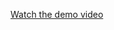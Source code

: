 [Watch the demo video](https://drive.google.com/file/d/1I_YisP41e0kTvWnzyURlXqeiiBiRM7uy/view?usp=drivesdk)
